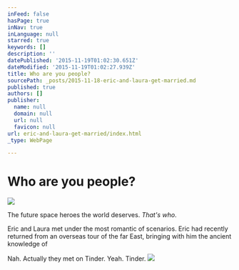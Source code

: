 ```yaml
---
inFeed: false
hasPage: true
inNav: true
inLanguage: null
starred: true
keywords: []
description: ''
datePublished: '2015-11-19T01:02:30.651Z'
dateModified: '2015-11-19T01:02:27.939Z'
title: Who are you people?
sourcePath: _posts/2015-11-18-eric-and-laura-get-married.md
published: true
authors: []
publisher:
  name: null
  domain: null
  url: null
  favicon: null
url: eric-and-laura-get-married/index.html
_type: WebPage

---
```

# **Who are you people?**
![](https://the-grid-user-content.s3-us-west-2.amazonaws.com/f08790f0-e864-48e6-bd66-6bd89705192b.jpg)

The future space heroes the world deserves. _That's who_.

Eric and Laura met under the most romantic of scenarios. Eric had recently returned from an overseas tour of the far East, bringing with him the ancient  knowledge of 

Nah. Actually they met on Tinder. Yeah. Tinder.
![](https://the-grid-user-content.s3-us-west-2.amazonaws.com/60fffa85-fda3-4b61-84ea-029eab771635.jpg)